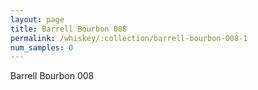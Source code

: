 ```yaml
---
layout: page
title: Barrell Bourbon 008
permalink: /whiskey/:collection/barrell-bourbon-008-1
num_samples: 0
---
```


Barrell Bourbon 008
